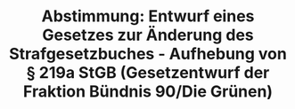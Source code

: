 ---
abstimmung:
  abstimmung: 5
  bundestagssitzung: 83
  datum: 21. Februar 2019
  legislaturperiode: 19
categories:
- Todo
data:
- title: Abstimmungsergebnis 20190221_5-data.pdf
  url: /res/2021-btw/abstimmungsergebnisse/20190221_5-data.pdf
- title: Abstimmungsergebnis 20190221_5_xls-data.xls
  url: /res/2021-btw/abstimmungsergebnisse/20190221_5_xls-data.xls
- title: Abstimmungsergebnis 20190221_5_xls-datacsv
  url: /res/2021-btw/abstimmungsergebnisse/csv/20190221_5_xls-datacsv
ergebnis:
  AfD:
    enthaltung: 0
    gesamt: 91
    ja: 1
    nein: 72
    nichtabgegeben: 18
    ungueltig: 0
  Bündnis 90/Die Grünen:
    enthaltung: 0
    gesamt: 67
    ja: 65
    nein: 0
    nichtabgegeben: 2
    ungueltig: 0
  Die Linke:
    enthaltung: 0
    gesamt: 69
    ja: 62
    nein: 0
    nichtabgegeben: 7
    ungueltig: 0
  FDP:
    enthaltung: 4
    gesamt: 80
    ja: 57
    nein: 12
    nichtabgegeben: 7
    ungueltig: 0
  cdu/csu:
    enthaltung: 0
    gesamt: 246
    ja: 0
    nein: 232
    nichtabgegeben: 14
    ungueltig: 0
  file: 20190221_5_xls-data.xls
  fraktionslos:
    enthaltung: 1
    gesamt: 4
    ja: 0
    nein: 0
    nichtabgegeben: 3
    ungueltig: 0
  spd:
    enthaltung: 0
    gesamt: 152
    ja: 0
    nein: 142
    nichtabgegeben: 10
    ungueltig: 0
layout: abstimmung
links:
- title: Link zu bundestag.de
  url: https://www.bundestag.de/parlament/plenum/abstimmung/abstimmung?id=582
preview: 'Deutscher Bundestag


  83. Sitzung des Deutschen Bundestages

  am Donnerstag, 21. Februar 2019


  Endgültiges Ergebnis der Namentlichen Abstimmung Nr. 5


  Gesetzentwurf der Abgeordneten Ulle Schauws, Katja Keul, Katja Dörner, weiterer

  Abgeordneter und der Fraktion BÜNDNIS 90/DIE GRÜNEN

  Entwurf eines Gesetzes zur Änderung des Strafgesetzbuches - Aufhebung von § 219a
  StGB

  - Drucksachen 19/630 und 19/7965 -'
tags:
- Todo
title: 'Abstimmung: Entwurf eines Gesetzes zur Änderung des Strafgesetzbuches - Aufhebung
  von § 219a StGB (Gesetzentwurf der Fraktion Bündnis 90/Die Grünen)'
---